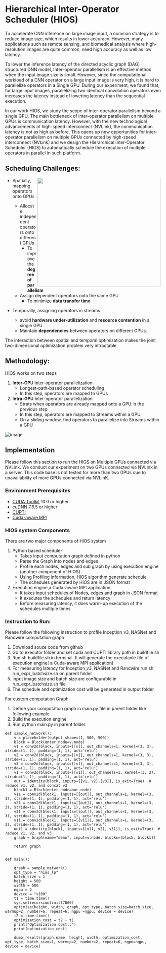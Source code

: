 #  Hierarchical Inter-Operator Scheduler (HIOS)
To accelerate CNN inference on large image input, a common strategy is to reduce image size, which results in lower accuracy. However, many applications such as remote sensing, and biomedical analysis where high-resolution images are quite common, need high accuracy as well as low latency. 

To lower the inference latency of the directed acyclic graph (DAG) structured DNN model, Inter-operator parallelism is an effective method when the input image size is small. However, since the computational workload of a CNN operator on a large input image is very high, it is hard to parallelize operators in a Single GPU. During our experiment, we found that, for large input images, parallelizing two identical convolution operators even increases the latency instead of lowering latency than the sequential execution.

In our work HIOS, we study the scope of inter-operator parallelism beyond a single GPU. The main bottleneck of inter-operator parallelism on multiple GPUs is communication latency. However, with the new technological advancements of high-speed interconnect (NVLink), the communication latency is not as high as before. This opens up new opportunities for inter-operator parallelism on multiple GPUs connected by high-speed interconnect (NVLink) and we design the Hierarchical Inter-Operator Scheduler (HIOS) to automatically schedule the execution of multiple operators in parallel in such platform.

## Scheduling Challenges:
<img align="right" width="400" height="350" src="https://github.com/SHUs-Lab/HIOS/assets/18241223/05296027-39d4-491f-97e1-b2705ee19b7e">

*  Spatially, mapping operators onto GPUs ​
    *  Allocate independent operators onto different GPUs ​
        *  To improve the **degree of parallelism**
    *  Assign dependent operators onto the same GPU ​
        *  To minimize **data transfer time** ​

*  Temporally, assigning operators in streams​
    *  avoid **hardware under-utilization** and **resource contention** in a single GPU​
    *  Maintain **dependencies** between operators on different GPUs. ​

​The interaction between spatial and temporal optimization makes the joint two-dimensional optimization problem very intractable.​




## Methodology:
HIOS works on two steps


1.  **Inter-GPU** inter-operator parallelization​
      *  Longest-path-based operator scheduling
      *  In this step, operators are mapped to GPUs
2.  **Intra-GPU** inter-operator parallelization​
      *  Strats when operators are already mapped onto a GPU in the previous step
      *  In this step, operators are mapped to Streams within a GPU
      *  On a sliding window, find operators to parallelize into Streams within a GPU
        
![image](https://github.com/SHUs-Lab/HIOS/assets/18241223/02316260-ea89-4969-b41f-3a3724b8ea96)

## Implementation

Please follow this section to run the HIOS on Multiple GPUs connected via NVLink. We conduct our experiment on two GPUs connected via NVLink in a server. This code base is not tested for more than two GPUs due to unavailability of more GPUs connected via NVLinK.

### Environment Prerequisites

- [CUDA Toolkit](https://developer.nvidia.com/cuda-toolkit) 10.0 or higher
- [cuDNN](https://developer.nvidia.com/cudnn) 7.6.5 or higher
- [CUPTI](https://developer.nvidia.com/cupti)
- [Cuda-aware MPI](https://www.open-mpi.org/faq/?category=runcuda)

### HIOS system Components
There are two major components of HIOS system
1.   Python based scheduler
      *   Takes input computation graph defined in python
      *   Parse the Graph into nodes and edges
      *   Profile each nodes, edges and sub graph by using execution engine (another component of HIOS)
      *   Using Profiling information, HIOS algorithm generate schedule
      *   The schedules generated by HIOS are in JSON format
2.   Execution engine,a Cuda-aware MPI application
      *   It takes input schedules of Nodes, edges and graph in JSON format
      *   It executes the schedules and return latency
      *   Before measuring latency, it does warm-up execution of the schedules multiple times
   
### Instruction to Run:
Please follow the following instruction to profile  Inception_v3, NASNet and Randwire computation graph 

1.   Download souce code from github
2.   Go to executor folder and set cuda and CUPTI library path in buildfile.sh
3.   Run sh buildfile.sh in terminal. It will generate the executanle file of execution engine( a Cuda-aware MPI application)
4.   For measuring latency for Inception_v3, NASNet and Randwire run sh run_expr_batchsize.sh on parent folder
5.   Input image size and batch size are configurable in run_expr_batchsize.sh file
6.   The schedule and optimization cost will be generated in output folder

For custom computation Graph

1.   Define your computation graph in main.py file in parent folder like following example
2.   Build the execution engine
3.   Run python main.py in parent folder

```
def sample_network():
    v = placeholder(output_shape=(1, 500, 500))
    block = Block(enter_node=v.node)
    v1 = conv2d(block, inputs=[[v]], out_channels=1, kernel=(3, 3), stride=(1, 1), padding=(1, 1), act='relu')
    v2 = conv2d(block, inputs=[[v]], out_channels=1, kernel=(3, 3), stride=(1, 1), padding=(1, 1), act='relu')
    v3 = conv2d(block, inputs=[[v]], out_channels=1, kernel=(3, 3), stride=(1, 1), padding=(1, 1), act='relu')
    v1 = conv2d(block, inputs=[[v1]], out_channels=1, kernel=(3, 3), stride=(1, 1), padding=(1, 1), act='relu')
    out = identity(block, inputs=[[v1, v2],[v3]], is_exit=True)  # reduce v1, v2, and concat v3
    block1 = Block(enter_node=out.node)
    v11 = conv2d(block1, inputs=[[out]], out_channels=1, kernel=(3, 3), stride=(1, 1), padding=(1, 1), act='relu')
    v21 = conv2d(block1, inputs=[[out]], out_channels=1, kernel=(3, 3), stride=(1, 1), padding=(1, 1), act='relu')
    v31 = conv2d(block1, inputs=[[out]], out_channels=1, kernel=(3, 3), stride=(1, 1), padding=(1, 1), act='relu')
    v11 = conv2d(block1, inputs=[[v11]], out_channels=1, kernel=(3, 3), stride=(1, 1), padding=(1, 1), act='relu')
    out1 = identity(block1, inputs=[[v11, v21, v31]], is_exit=True)  # reduce v1, v2, and v3
    graph = Graph(name="demo", input=v.node, blocks=[block, block1])
  
    return graph


def main():

    graph = sample_network()
    opt_type = "hios_lp"
    batch_size = 1
    height = 500
    width = 500
    ngpu = 2
    device = "v100"
    t1 = time.time()
    sys.setrecursionlimit(7000)
    optimize(height, width, graph, opt_type, batch_size=batch_size, warmup=2, number=6, repeat=6, ngpu =ngpu, device = device)
    t2 = time.time()
    optimization_cost = t2 - t1
    print("Optimization cost::")
    print(optimization_cost)

    dump_results(graph.name, height, width, optimization_cost, opt_type, batch_size=1, warmup=2, number=2, repeat=6, ngpu=ngpu, device = device)
```

